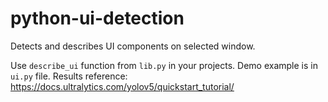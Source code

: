 # python-ui-detection
Detects and describes UI components on selected window.

Use `describe_ui` function from `lib.py` in your projects. Demo example is in `ui.py` file.
Results reference: https://docs.ultralytics.com/yolov5/quickstart_tutorial/